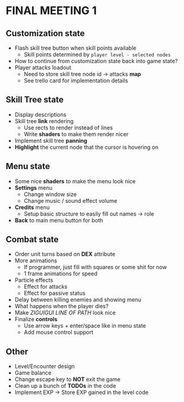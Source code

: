 # FINAL MEETING 1

## Customization state

- Flash skill tree button when skill points available
  - Skill points determined by `player level - selected nodes`
- How to continue from customization state back into game state?
- Player attacks loadout
  - Need to store skill tree node id -> attacks **map**
  - See trello card for implementation details

## Skill Tree state

- Display descriptions
- Skill tree **link** rendering
  - Use rects to render instead of lines
  - Write **shaders** to make them render nicer
- Implement skill tree **panning**
- **Highlight** the current node that the cursor is hovering on

## Menu state

- Some nice **shaders** to make the menu look nice
- **Settings** menu
  - Change window size
  - Change music / sound effect volume
- **Credits** menu
  - Setup basic structure to easily fill out names -> role
- **Back** to main menu button for both

## Combat state

- Order unit turns based on **DEX** attribute
- More animations
  - If programmer, just fill with squares or some shit for now
  - 1 frame animations for speed
- Particle effects
  - Effect for attacks
  - Effect for passive status
- Delay between killing enemies and showing menu
- What happens when the player dies?
- Make *ZIGUIGUI LINE OF PATH* look nice
- Finalize **controls**
  - Use arrow keys + enter/space like in menu state
  - Add mouse control support

## Other

- Level/Encounter design
- Game balance
- Change escape key to **NOT** exit the game
- Clean up a bunch of **TODOs** in the code
- Implement EXP -> Store EXP gained in the level code